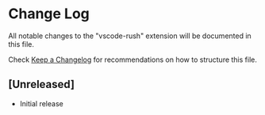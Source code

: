# Change Log

All notable changes to the "vscode-rush" extension will be documented in this file.

Check [Keep a Changelog](http://keepachangelog.com/) for recommendations on how to structure this file.

## [Unreleased]

- Initial release